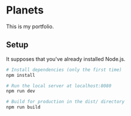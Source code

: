 # Planets
This is my portfolio.

## Setup
It supposes that you've already installed Node.js.

``` bash
# Install dependencies (only the first time)
npm install

# Run the local server at localhost:8080
npm run dev

# Build for production in the dist/ directory
npm run build
```

